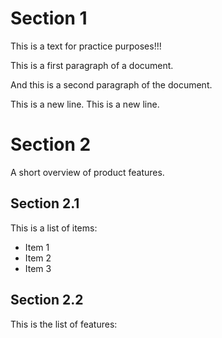 # Section 1

This is a text for practice purposes!!!

This is a first paragraph of a document.

And this is a second paragraph of the document.

This is a new line. This is a new line.

# Section 2

A short overview of product features.

## Section 2.1

This is a list of items:

- Item 1
- Item 2
- Item 3

## Section 2.2

This is the list of features: